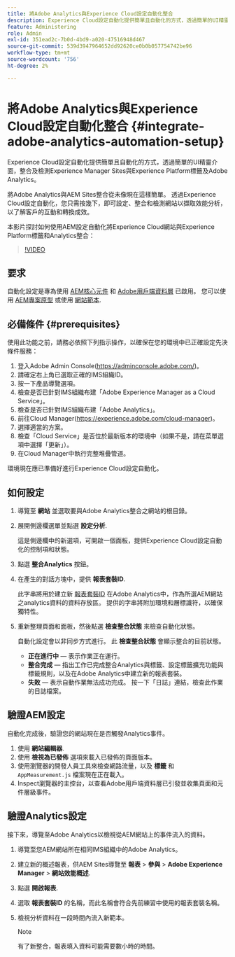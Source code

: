 ```yaml
---
title: 將Adobe Analytics與Experience Cloud設定自動化整合
description: Experience Cloud設定自動化提供簡單且自動化的方式，透過簡單的UI精靈介面，整合及檢測Experience Manager Sites與Experience Platform標籤及Adobe Analytics。 了解如何透過您自己的網站使用自動化設定。
feature: Administering
role: Admin
exl-id: 351ead2c-7b0d-4bd9-a020-47516948d467
source-git-commit: 539d3947964652dd92620ce0b0b057754742be96
workflow-type: tm+mt
source-wordcount: '756'
ht-degree: 2%

---
```


# 將Adobe Analytics與Experience Cloud設定自動化整合 {#integrate-adobe-analytics-automation-setup}

Experience Cloud設定自動化提供簡單且自動化的方式，透過簡單的UI精靈介面，整合及檢測Experience Manager Sites與Experience Platform標籤及Adobe Analytics。

將Adobe Analytics與AEM Sites整合從未像現在這樣簡單。 透過Experience Cloud設定自動化，您只需按幾下，即可設定、整合和檢測網站以擷取效能分析，以了解客戶的互動和轉換成效。

本影片探討如何使用AEM設定自動化將Experience Cloud網站與Experience Platform標籤和Analytics整合：

>[!VIDEO](https://video.tv.adobe.com/v/345372/?quality=12)

## 要求

自動化設定是專為使用 [AEM核心元件](https://experienceleague.adobe.com/docs/experience-manager-core-components/using/introduction.html) 和 [Adobe用戶端資料層](https://experienceleague.adobe.com/docs/experience-manager-core-components/using/developing/data-layer/overview.html) 已啟用。 您可以使用 [AEM專案原型](https://experienceleague.adobe.com/docs/experience-manager-core-components/using/developing/archetype/overview.html) 或使用 [網站範本](/help/journey-sites/quick-site/create-site.md).

## 必備條件 {#prerequisites}

使用此功能之前，請務必依照下列指示操作，以確保在您的環境中已正確設定先決條件服務：

1. 登入Adobe Admin Console(https://adminconsole.adobe.com/)。
1. 請確定右上角已選取正確的IMS組織ID。
1. 按一下產品導覽選項。
1. 檢查是否已針對IMS組織布建「Adobe Experience Manager as a Cloud Service」。
1. 檢查是否已針對IMS組織布建「Adobe Analytics」。
1. 前往Cloud Manager(https://experience.adobe.com/cloud-manager)。
1. 選擇適當的方案。
1. 檢查「Cloud Service」是否位於最新版本的環境中（如果不是，請在菜單選項中選擇「更新」）。
1. 在Cloud Manager中執行完整堆疊管道。

環境現在應已準備好進行Experience Cloud設定自動化。

## 如何設定

1. 導覽至 **網站** 並選取要與Adobe Analytics整合之網站的根目錄。
1. 展開側邊欄選單並點選 **設定分析**.

   這是側邊欄中的新選項，可開啟一個面板，提供Experience Cloud設定自動化的控制項和狀態。
1. 點選 **整合Analytics** 按鈕。
1. 在產生的對話方塊中，提供 **報表套裝ID**.

   此字串將用於建立新 [報表套裝ID](https://experienceleague.adobe.com/docs/analytics/admin/manage-report-suites/new-report-suite/t-create-a-report-suite.html?lang=en) 在Adobe Analytics中，作為所選AEM網站之analytics資料的資料存放區。 提供的字串將附加環境和層標識符，以確保獨特性。

1. 重新整理頁面和面板，然後點選 **檢查整合狀態** 來檢查自動化狀態。

   自動化設定會以非同步方式進行。 此 **檢查整合狀態** 會顯示整合的目前狀態。

   * **正在進行中**  — 表示作業正在運行。
   * **整合完成**  — 指出工作已完成整合Analytics與標籤、設定標籤擴充功能與標籤規則，以及在Adobe Analytics中建立新的報表套裝。
   * **失敗**  — 表示自動作業無法成功完成。 按一下「日誌」連結，檢查此作業的日誌檔案。

## 驗證AEM設定

自動化完成後，驗證您的網站現在是否觸發Analytics事件。

1. 使用 **網站編輯器**.
1. 使用 **檢視為已發佈** 選項來載入已發佈的頁面版本。
1. 使用瀏覽器的開發人員工具來檢查網路流量，以及 **標籤** 和 `AppMeasurement.js` 檔案現在正在載入。
1. Inspect瀏覽器的主控台，以查看Adobe用戶端資料層已引發並收集頁面和元件層級事件。

## 驗證Analytics設定

接下來，導覽至Adobe Analytics以檢視從AEM網站上的事件流入的資料。

1. 導覽至您AEM網站所在相同IMS組織中的Adobe Analytics。
1. 建立新的概述報表，供AEM Sites導覽至 **報表** > **參與** > **Adobe Experience Manager** > **網站效能概述**.
1. 點選 **開啟報表**.
1. 選取 **報表套裝ID** 的名稱，而此名稱會符合先前練習中使用的報表套裝名稱。
1. 檢視分析資料在一段時間內流入新範本。

   >[!NOTE]
   >
   > 有了新整合，報表填入資料可能需要數小時的時間。
